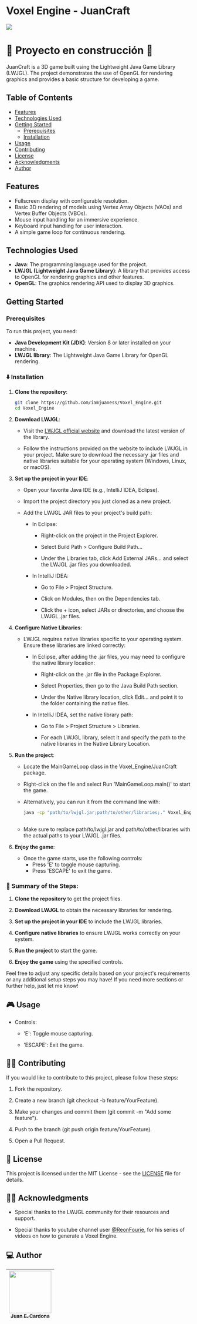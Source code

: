 # Voxel Engine - JuanCraft

 <p align="left">
   <img src="https://img.shields.io/badge/STATUS-EN%20DESAROLLO-green">
 </p>

 <h1 align="left">
  🚧 Proyecto en construcción 🚧</h1>
   <p></p>

JuanCraft is a 3D game built using the Lightweight Java Game Library (LWJGL). The project demonstrates the use of OpenGL for rendering graphics and provides a basic structure for developing a game.

## Table of Contents
- [Features](#features)
- [Technologies Used](#technologies-used)
- [Getting Started](#getting-started)
  - [Prerequisites](#prerequisites)
  - [Installation](#%EF%B8%8F-installation)
- [Usage](#-usage)
- [Contributing](#-contributing)
- [License](#-license)
- [Acknowledgments](#-acknowledgments)
- [Author](#-author)

## Features
- Fullscreen display with configurable resolution.
- Basic 3D rendering of models using Vertex Array Objects (VAOs) and Vertex Buffer Objects (VBOs).
- Mouse input handling for an immersive experience.
- Keyboard input handling for user interaction.
- A simple game loop for continuous rendering.

## Technologies Used
- **Java**: The programming language used for the project.
- **LWJGL (Lightweight Java Game Library)**: A library that provides access to OpenGL for rendering graphics and other features.
- **OpenGL**: The graphics rendering API used to display 3D graphics.

##  Getting Started

### Prerequisites
To run this project, you need:
- **Java Development Kit (JDK)**: Version 8 or later installed on your machine.
- **LWJGL library**: The Lightweight Java Game Library for OpenGL rendering.

### ⬇️ Installation

1. **Clone the repository**:
   ```bash
   git clone https://github.com/iamjuaness/Voxel_Engine.git
   cd Voxel_Engine
   
2. **Download LWJGL**:
   
   - Visit the [LWJGL official website](https://www.lwjgl.org/) and download the latest version of the library.
     
   - Follow the instructions provided on the website to include LWJGL in your project. Make sure to download the necessary .jar files and native libraries suitable for your operating system (Windows, Linux, or macOS).
     
3. **Set up the project in your IDE**:
   
    - Open your favorite Java IDE (e.g., IntelliJ IDEA, Eclipse).
      
    - Import the project directory you just cloned as a new project.
      
    - Add the LWJGL JAR files to your project's build path:
      
      - In Eclipse:
        
         - Right-click on the project in the Project Explorer.
           
         - Select Build Path > Configure Build Path...
           
         - Under the Libraries tab, click Add External JARs... and select the LWJGL .jar files you downloaded.
           
      - In IntelliJ IDEA:
     
        - Go to File > Project Structure.
          
        - Click on Modules, then on the Dependencies tab.
          
        - Click the + icon, select JARs or directories, and choose the LWJGL .jar files.

  4. **Configure Native Libraries**:
     
      - LWJGL requires native libraries specific to your operating system. Ensure these libraries are linked correctly:
        
        - In Eclipse, after adding the .jar files, you may need to configure the native library location:
          
          - Right-click on the .jar file in the Package Explorer.
            
          - Select Properties, then go to the Java Build Path section.
            
          - Under the Native library location, click Edit... and point it to the folder containing the native files.
            
        - In IntelliJ IDEA, set the native library path:
          
          - Go to File > Project Structure > Libraries.
            
          - For each LWJGL library, select it and specify the path to the native libraries in the Native Library Location.
         
  5. **Run the project**:
     
      - Locate the MainGameLoop class in the Voxel_Engine/JuanCraft package.
        
      - Right-click on the file and select Run 'MainGameLoop.main()' to start the game.
        
      - Alternatively, you can run it from the command line with:
        
        ```bash
        java -cp "path/to/lwjgl.jar;path/to/other/libraries;." Voxel_Engine.JuanCraft.MainGameLoop
    
      - Make sure to replace path/to/lwjgl.jar and path/to/other/libraries with the actual paths to your LWJGL .jar files.
  6. **Enjoy the game**:

      - Once the game starts, use the following controls:
        - Press 'E' to toggle mouse capturing.
        - Press 'ESCAPE' to exit the game.
       

### 📄 Summary of the Steps:
1. **Clone the repository** to get the project files.
   
2. **Download LWJGL** to obtain the necessary libraries for rendering.
   
3. **Set up the project in your IDE** to include the LWJGL libraries.
   
4. **Configure native libraries** to ensure LWJGL works correctly on your system.
   
5. **Run the project** to start the game.
    
6. **Enjoy the game** using the specified controls.

Feel free to adjust any specific details based on your project's requirements or any additional setup steps you may have! If you need more sections or further help, just let me know!


 ## 🎮 Usage
  - Controls:
          
    - 'E': Toggle mouse capturing.
            
    - 'ESCAPE': Exit the game.

## ✍🏻 Contributing
If you would like to contribute to this project, please follow these steps:

1. Fork the repository.
   
2. Create a new branch (git checkout -b feature/YourFeature).
   
3. Make your changes and commit them (git commit -m "Add some feature").
   
4. Push to the branch (git push origin feature/YourFeature).

5. Open a Pull Request.

## 📃 License
This project is licensed under the MIT License - see the [LICENSE](https://github.com/iamjuaness/Voxel_Engine/blob/master/LICENSE) file for details.

## 👏🏻 Acknowledgments
- Special thanks to the LWJGL community for their resources and support.
  
- Special thanks to youtube channel user [@ReonFourie](https://www.youtube.com/@ReonFourie), for his series of videos on how to generate a Voxel Engine.

## 💻 Author

| [<img src="https://avatars.githubusercontent.com/u/104481229?v=4" width=115><br><sub>Juan E. Cardona</sub>](https://github.com/iamjuaness)
| :---: |

